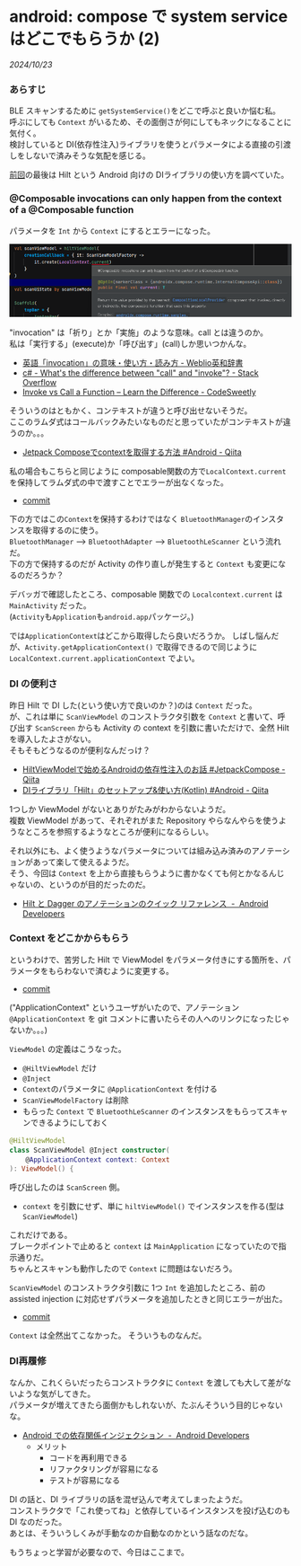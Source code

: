 # android: compose で system service はどこでもらうか (2)

<i>2024/10/23</i>

### あらすじ

BLE スキャンするために `getSystemService()`をどこで呼ぶと良いか悩む私。  
呼ぶにしても `Context` がいるため、その面倒さが何にしてもネックになることに気付く。  
検討していると DI(依存性注入)ライブラリを使うとパラメータによる直接の引渡しをしないで済みそうな気配を感じる。

[前回](20241022-and.md)の最後は Hilt という Android 向けの DIライブラリの使い方を調べていた。

### @Composable invocations can only happen from the context of a @Composable function

パラメータを `Int` から `Context` にするとエラーになった。

![image](20241022a-3.png)

"invocation" は「祈り」とか「実施」のような意味。call とは違うのか。  
私は「実行する」(execute)か「呼び出す」(call)しか思いつかんな。

* [英語「invocation」の意味・使い方・読み方 - Weblio英和辞書](https://ejje.weblio.jp/content/invocation)
* [c# - What's the difference between "call" and "invoke"? - Stack Overflow](https://stackoverflow.com/questions/18505422/whats-the-difference-between-call-and-invoke)
* [Invoke vs Call a Function – Learn the Difference - CodeSweetly](https://codesweetly.com/invoke-vs-call/)

そういうのはともかく、コンテキストが違うと呼び出せないそうだ。  
ここのラムダ式はコールバックみたいなものだと思っていたがコンテキストが違うのか。。。

* [Jetpack Composeでcontextを取得する方法 #Android - Qiita](https://qiita.com/Tsubasa12/items/b1cf6839f25197a8d7c6)

私の場合もこちらと同じように composable関数の方で`LocalContext.current`を保持してラムダ式の中で渡すことでエラーが出なくなった。

* [commit](https://github.com/hirokuma/android-ble-led-control/commit/7b4b4177236decedf5b85e437ca3959f8e9e6f7f)

下の方ではこの`Context`を保持するわけではなく `BluetoothManager`のインスタンスを取得するのに使う。  
`BluetoothManager` --> `BluetoothAdapter` --> `BluetoothLeScanner` という流れだ。  
下の方で保持するのだが Activity の作り直しが発生すると `Context` も変更になるのだろうか？  

デバッガで確認したところ、composable 関数での `Localcontext.current` は `MainActivity` だった。  
(`Activity`も`Application`も`android.app`パッケージ。)

では`ApplicationContext`はどこから取得したら良いだろうか。
しばし悩んだが、`Activity.getApplicationContext()` で取得できるので同じように `LocalContext.current.applicationContext` でよい。

### DI の便利さ

昨日 Hilt で DI した(という使い方で良いのか？)のは `Context` だった。  
が、これは単に `ScanViewModel` のコンストラクタ引数を `Context` と書いて、呼び出す `ScanScreen` からも Activity の context を引数に書いただけで、全然 Hilt を導入したよさがない。  
そもそもどうなるのが便利なんだっけ？

* [HiltViewModelで始めるAndroidの依存性注入のお話 #JetpackCompose - Qiita](https://qiita.com/Yporon/items/c580f213746ad96265be)
* [DIライブラリ「Hilt」のセットアップ&使い方(Kotlin) #Android - Qiita](https://qiita.com/uhooi/items/2a1ccb3fab9afd539203)

1つしか ViewModel がないとありがたみがわからないようだ。  
複数 ViewModel があって、それぞれがまた Repository やらなんやらを使うようなところを参照するようなところが便利になるらしい。

それ以外にも、よく使うようなパラメータについては組み込み済みのアノテーションがあって楽して使えるようだ。  
そう、今回は `Context` を上から直接もらうように書かなくても何とかなるんじゃないの、というのが目的だったのだ。

* [Hilt と Dagger のアノテーションのクイック リファレンス  -  Android Developers](https://developer.android.com/training/dependency-injection/hilt-cheatsheet?hl=ja)

### Context をどこかからもらう

というわけで、苦労した Hilt で ViewModel をパラメータ付きにする箇所を、パラメータをもらわないで済むように変更する。

* [commit](https://github.com/hirokuma/android-ble-led-control/commit/80fbe6094e21e635a5d2baed3a629c55dd1314df)

("ApplicationContext" というユーザがいたので、アノテーション `@ApplicationContext` を git コメントに書いたらその人へのリンクになったじゃないか。。。)

`ViewModel` の定義はこうなった。  

* `@HiltViewModel` だけ
* `@Inject`
* `Context`のパラメータに `@ApplicationContext` を付ける
* `ScanViewModelFactory` は削除
* もらった `Context` で `BluetoothLeScanner` のインスタンスをもらってスキャンできるようにしておく

```kotlin
@HiltViewModel
class ScanViewModel @Inject constructor(
    @ApplicationContext context: Context
): ViewModel() {
```

呼び出したのは `ScanScreen` 側。

* `context` を引数にせず、単に `hiltViewModel()` でインスタンスを作る(型は`ScanViewModel`)

これだけである。  
ブレークポイントで止めると `context` は `MainApplication` になっていたので指示通りだ。  
ちゃんとスキャンも動作したので `Context` に問題はないだろう。

`ScanViewModel` のコンストラクタ引数に 1つ `Int` を追加したところ、前の assisted injection に対応せずパラメータを追加したときと同じエラーが出た。  

* [commit](https://github.com/hirokuma/android-ble-led-control/commit/3c36c14e750dc458f9df2880e95bc915420179d8)

`Context` は全然出てこなかった。
そういうものなんだ。

### DI再履修

なんか、これくらいだったらコンストラクタに `Context` を渡しても大して差がないような気がしてきた。  
パラメータが増えてきたら面倒かもしれないが、たぶんそういう目的じゃないな。

* [Android での依存関係インジェクション  -  Android Developers](https://developer.android.com/training/dependency-injection?hl=ja)
  * メリット
    * コードを再利用できる
    * リファクタリングが容易になる
    * テストが容易になる

DI の話と、DI ライブラリの話を混ぜ込んで考えてしまったようだ。  
コンストラクタで「これ使ってね」と依存しているインスタンスを投げ込むのも DI なのだった。  
あとは、そういうしくみが手動なのか自動なのかという話なのだな。

もうちょっと学習が必要なので、今日はここまで。
